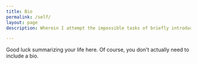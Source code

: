 ```yaml
---
title: Bio
permalink: /self/
layout: page
description: Wherein I attempt the impossible tasks of briefly introducing myself.

---
```


Good luck summarizing your life here. Of course, you don't actually need to include a bio.
